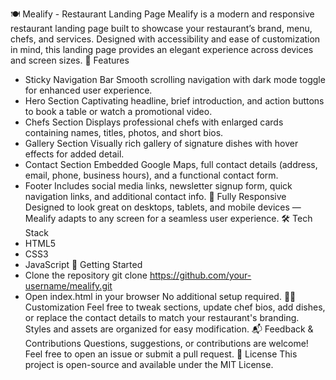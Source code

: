 🍽️ Mealify - Restaurant Landing Page
Mealify is a modern and responsive restaurant landing page built to showcase your restaurant’s brand, menu, chefs, and services. Designed with accessibility and ease of customization in mind, this landing page provides an elegant experience across devices and screen sizes.
🌟 Features
- Sticky Navigation Bar
Smooth scrolling navigation with dark mode toggle for enhanced user experience.
- Hero Section
Captivating headline, brief introduction, and action buttons to book a table or watch a promotional video.
- Chefs Section
Displays professional chefs with enlarged cards containing names, titles, photos, and short bios.
- Gallery Section
Visually rich gallery of signature dishes with hover effects for added detail.
- Contact Section
Embedded Google Maps, full contact details (address, email, phone, business hours), and a functional contact form.
- Footer
Includes social media links, newsletter signup form, quick navigation links, and additional contact info.
📱 Fully Responsive
Designed to look great on desktops, tablets, and mobile devices — Mealify adapts to any screen for a seamless user experience.
🛠️ Tech Stack
- HTML5
- CSS3
- JavaScript
🚀 Getting Started
- Clone the repository
git clone https://github.com/your-username/mealify.git
- Open index.html in your browser
No additional setup required.
🧑‍🍳 Customization
Feel free to tweak sections, update chef bios, add dishes, or replace the contact details to match your restaurant's branding. Styles and assets are organized for easy modification.
📬 Feedback & Contributions
Questions, suggestions, or contributions are welcome! Feel free to open an issue or submit a pull request.
📄 License
This project is open-source and available under the MIT License.
